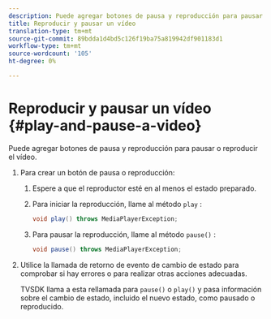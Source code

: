```yaml
---
description: Puede agregar botones de pausa y reproducción para pausar o reproducir el vídeo.
title: Reproducir y pausar un vídeo
translation-type: tm+mt
source-git-commit: 89bdda1d4bd5c126f19ba75a819942df901183d1
workflow-type: tm+mt
source-wordcount: '105'
ht-degree: 0%

---
```



# Reproducir y pausar un vídeo {#play-and-pause-a-video}

Puede agregar botones de pausa y reproducción para pausar o reproducir el vídeo.

1. Para crear un botón de pausa o reproducción:
   1. Espere a que el reproductor esté en al menos el estado preparado.
   1. Para iniciar la reproducción, llame al método `play` :

      ```java
      void play() throws MediaPlayerException;
      ```

   1. Para pausar la reproducción, llame al método `pause()` :

      ```java
      void pause() throws MediaPlayerException;
      ```

1. Utilice la llamada de retorno de evento de cambio de estado para comprobar si hay errores o para realizar otras acciones adecuadas.

   TVSDK llama a esta rellamada para `pause()` o `play()` y pasa información sobre el cambio de estado, incluido el nuevo estado, como pausado o reproducido.